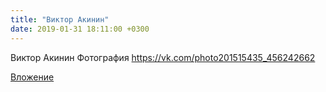 ```yaml
---
title: "Виктор Акинин"
date: 2019-01-31 18:11:00 +0300
---
```


Виктор Акинин
Фотография
https://vk.com/photo201515435_456242662

[Вложение](https://vk.com/photo201515435_456242662)

